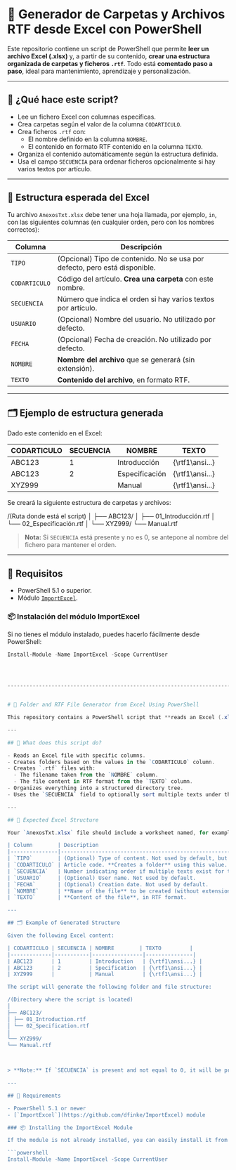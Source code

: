 # 🧾 Generador de Carpetas y Archivos RTF desde Excel con PowerShell

Este repositorio contiene un script de PowerShell que permite **leer un archivo Excel (.xlsx)** y, a partir de su contenido, **crear una estructura organizada de carpetas y ficheros `.rtf`**. Todo está **comentado paso a paso**, ideal para mantenimiento, aprendizaje y personalización.

---

## 📌 ¿Qué hace este script?

- Lee un fichero Excel con columnas específicas.
- Crea carpetas según el valor de la columna `CODARTICULO`.
- Crea ficheros `.rtf` con:
  - El nombre definido en la columna `NOMBRE`.
  - El contenido en formato RTF contenido en la columna `TEXTO`.
- Organiza el contenido automáticamente según la estructura definida.
- Usa el campo `SECUENCIA` para ordenar ficheros opcionalmente si hay varios textos por artículo.

---

## 📁 Estructura esperada del Excel

Tu archivo `AnexosTxt.xlsx` debe tener una hoja llamada, por ejemplo, `in`, con las siguientes columnas (en cualquier orden, pero con los nombres correctos):

| Columna       | Descripción                                                                 |
|---------------|------------------------------------------------------------------------------|
| `TIPO`        | (Opcional) Tipo de contenido. No se usa por defecto, pero está disponible.  |
| `CODARTICULO` | Código del artículo. **Crea una carpeta** con este nombre.                  |
| `SECUENCIA`   | Número que indica el orden si hay varios textos por artículo.               |
| `USUARIO`     | (Opcional) Nombre del usuario. No utilizado por defecto.                    |
| `FECHA`       | (Opcional) Fecha de creación. No utilizado por defecto.                     |
| `NOMBRE`      | **Nombre del archivo** que se generará (sin extensión).                     |
| `TEXTO`       | **Contenido del archivo**, en formato RTF.                                  |

---

## 🗂 Ejemplo de estructura generada

Dado este contenido en el Excel:

| CODARTICULO | SECUENCIA | NOMBRE        | TEXTO         |
|-------------|-----------|----------------|---------------|
| ABC123      | 1         | Introducción   | {\rtf1\ansi...} |
| ABC123      | 2         | Especificación | {\rtf1\ansi...} |
| XYZ999      |           | Manual         | {\rtf1\ansi...} |

Se creará la siguiente estructura de carpetas y archivos:

/(Ruta donde está el script)
│
├── ABC123/
│ ├── 01_Introducción.rtf
│ └── 02_Especificación.rtf
│
└── XYZ999/
└── Manual.rtf



> **Nota:** Si `SECUENCIA` está presente y no es 0, se antepone al nombre del fichero para mantener el orden.

---

## 🔧 Requisitos

- PowerShell 5.1 o superior.
- Módulo [`ImportExcel`](https://github.com/dfinke/ImportExcel).

### 📦 Instalación del módulo ImportExcel

Si no tienes el módulo instalado, puedes hacerlo fácilmente desde PowerShell:

```powershell
Install-Module -Name ImportExcel -Scope CurrentUser




---------------------------------------------------------------------------------------------------------------------------------------------------------


# 🧾 Folder and RTF File Generator from Excel Using PowerShell

This repository contains a PowerShell script that **reads an Excel (.xlsx) file** and, based on its contents, **generates a structured hierarchy of folders and `.rtf` files**. The entire script is **fully commented step by step**, making it ideal for learning, customization, and long-term maintenance.

---

## 📌 What does this script do?

- Reads an Excel file with specific columns.
- Creates folders based on the values in the `CODARTICULO` column.
- Creates `.rtf` files with:
  - The filename taken from the `NOMBRE` column.
  - The file content in RTF format from the `TEXTO` column.
- Organizes everything into a structured directory tree.
- Uses the `SECUENCIA` field to optionally sort multiple texts under the same article.

---

## 📁 Expected Excel Structure

Your `AnexosTxt.xlsx` file should include a worksheet named, for example, `in`, with the following columns (order doesn't matter, but the column names must be exact):

| Column        | Description                                                                 |
|---------------|------------------------------------------------------------------------------|
| `TIPO`        | (Optional) Type of content. Not used by default, but available for future use. |
| `CODARTICULO` | Article code. **Creates a folder** using this value.                        |
| `SECUENCIA`   | Number indicating order if multiple texts exist for the same article.       |
| `USUARIO`     | (Optional) User name. Not used by default.                                  |
| `FECHA`       | (Optional) Creation date. Not used by default.                              |
| `NOMBRE`      | **Name of the file** to be created (without extension).                     |
| `TEXTO`       | **Content of the file**, in RTF format.                                     |

---

## 🗂 Example of Generated Structure

Given the following Excel content:

| CODARTICULO | SECUENCIA | NOMBRE        | TEXTO         |
|-------------|-----------|----------------|---------------|
| ABC123      | 1         | Introduction   | {\rtf1\ansi...} |
| ABC123      | 2         | Specification  | {\rtf1\ansi...} |
| XYZ999      |           | Manual         | {\rtf1\ansi...} |

The script will generate the following folder and file structure:

/(Directory where the script is located)
│
├── ABC123/
│ ├── 01_Introduction.rtf
│ └── 02_Specification.rtf
│
└── XYZ999/
└── Manual.rtf



> **Note:** If `SECUENCIA` is present and not equal to 0, it will be prepended to the file name (e.g., `01_`, `02_`) to maintain order.

---

## 🔧 Requirements

- PowerShell 5.1 or newer
- [`ImportExcel`](https://github.com/dfinke/ImportExcel) module

### 📦 Installing the ImportExcel Module

If the module is not already installed, you can easily install it from PowerShell:

```powershell
Install-Module -Name ImportExcel -Scope CurrentUser

